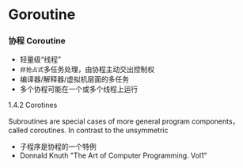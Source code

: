 # Goroutine

### 协程 Coroutine

* 轻量级“线程”
* `非抢占式`多任务处理，由协程主动交出控制权
* 编译器/解释器/虚拟机层面的多任务
* 多个协程可能在一个或多个线程上运行

1.4.2 Corotines

Subroutines are special cases of more general program
components，called coroutines. In contrast to the unsymmetric
* 子程序是协程的一个特例
* Donnald Knuth "The Art of Computer Programming. Vol1"
